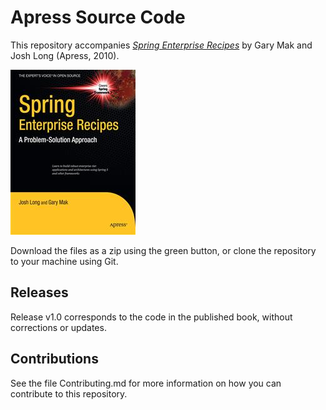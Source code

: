 # Apress Source Code

This repository accompanies [*Spring Enterprise Recipes*](http://www.apress.com/9781430224976) by Gary Mak and Josh Long (Apress, 2010).

![Cover image](9781430224976.jpg)

Download the files as a zip using the green button, or clone the repository to your machine using Git.

## Releases

Release v1.0 corresponds to the code in the published book, without corrections or updates.

## Contributions

See the file Contributing.md for more information on how you can contribute to this repository.

